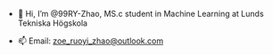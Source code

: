 - 👋 Hi, I’m @99RY-Zhao, MS.c student in Machine Learning at Lunds Tekniska Högskola
<!---
- 👀 I’m interested in Medical Image Analysis
--->
- 📫 Email: zoe_ruoyi_zhao@outlook.com

<!---
99RY-Zhao/99RY-Zhao is a ✨ special ✨ repository because its `README.md` (this file) appears on your GitHub profile.
You can click the Preview link to take a look at your changes.
--->
